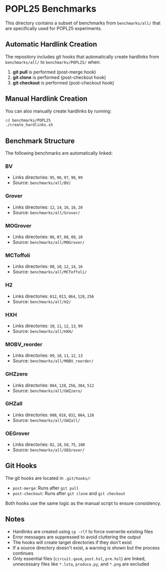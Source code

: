 # POPL25 Benchmarks

This directory contains a subset of benchmarks from `benchmarks/all/` that are specifically used for POPL25 experiments.

## Automatic Hardlink Creation

The repository includes git hooks that automatically create hardlinks from `benchmarks/all/` to `benchmarks/POPL25/` when:

1. **git pull** is performed (post-merge hook)
2. **git clone** is performed (post-checkout hook)
3. **git checkout** is performed (post-checkout hook)

## Manual Hardlink Creation

You can also manually create hardlinks by running:

```bash
cd benchmarks/POPL25
./create_hardlinks.sh
```

## Benchmark Structure

The following benchmarks are automatically linked:

### BV
- Links directories: `95`, `96`, `97`, `98`, `99`
- Source: `benchmarks/all/BV/`

### Grover
- Links directories: `12`, `14`, `16`, `18`, `20`
- Source: `benchmarks/all/Grover/`

### MOGrover
- Links directories: `06`, `07`, `08`, `09`, `10`
- Source: `benchmarks/all/MOGrover/`

### MCToffoli
- Links directories: `08`, `10`, `12`, `14`, `16`
- Source: `benchmarks/all/MCToffoli/`

### H2
- Links directories: `012`, `013`, `064`, `128`, `256`
- Source: `benchmarks/all/H2/`

### HXH
- Links directories: `10`, `11`, `12`, `13`, `99`
- Source: `benchmarks/all/HXH/`

### MOBV_reorder
- Links directories: `09`, `10`, `11`, `12`, `13`
- Source: `benchmarks/all/MOBV_reorder/`

### GHZzero
- Links directories: `064`, `128`, `256`, `384`, `512`
- Source: `benchmarks/all/GHZzero/`

### GHZall
- Links directories: `008`, `016`, `032`, `064`, `128`
- Source: `benchmarks/all/GHZall/`

### OEGrover
- Links directories: `02`, `18`, `50`, `75`, `100`
- Source: `benchmarks/all/OEGrover/`

## Git Hooks

The git hooks are located in `.git/hooks/`:
- `post-merge`: Runs after `git pull`
- `post-checkout`: Runs after `git clone` and `git checkout`

Both hooks use the same logic as the manual script to ensure consistency.

## Notes

- Hardlinks are created using `cp -rlf` to force overwrite existing files
- Error messages are suppressed to avoid cluttering the output
- The hooks will create target directories if they don't exist
- If a source directory doesn't exist, a warning is shown but the process continues
- Only essential files (`circuit.qasm`, `post.hsl`, `pre.hsl`) are linked, unnecessary files like `*.lsta`, `produce.py`, and `*.png` are excluded